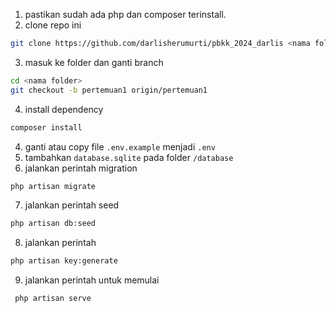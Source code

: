 1. pastikan sudah ada php dan composer terinstall.
2. clone repo ini

```bash
git clone https://github.com/darlisherumurti/pbkk_2024_darlis <nama folder>
```

3. masuk ke folder dan ganti branch

```bash
cd <nama folder>
git checkout -b pertemuan1 origin/pertemuan1
```

4. install dependency

```bash
composer install
```

4. ganti atau copy file `.env.example` menjadi `.env`
5. tambahkan `database.sqlite` pada folder `/database`
6. jalankan perintah migration

```bash
php artisan migrate
```

7. jalankan perintah seed

```bash
php artisan db:seed
```

8. jalankan perintah

```bash
php artisan key:generate
```

9. jalankan perintah untuk memulai

```bash
 php artisan serve
```
